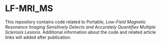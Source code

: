 # LF-MRI_MS
This repository contains code related to Portable, _Low-Field Magnetic Resonance Imaging Sensitively Detects and Accurately Quantifies Multiple Sclerosis Lesions_. Additional information about the code and related article links will added after publication.
